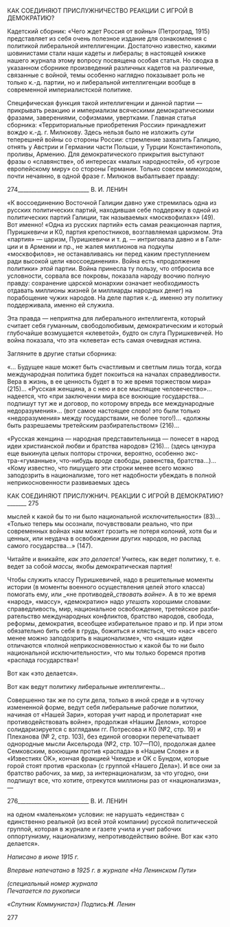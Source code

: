 КАК СОЕДИНЯЮТ ПРИСЛУЖНИЧЕСТВО РЕАКЦИИ С ИГРОЙ В ДЕМОКРАТИЮ?

Кадетский сборник: «Чего ждет Россия от войны» (Петроград, 1915) представляет из себя очень полезное издание для ознакомления с политикой либеральной интеллиген­ции. Достаточно известно, какими шовинистами стали наши кадеты и либералы; в на­стоящей книжке нашего журнала этому вопросу посвящена особая статья. Но сводка в указанном сборнике произведений различных кадетов на различные, связанные с войной, темы особенно наглядно показывает роль не только к.-д. партии, но и либе­ральной интеллигенции вообще в современной империалистской политике.

Специфическая функция такой интеллигенции и данной партии — прикрывать реак­цию и империализм всяческими демократическими фразами, заверениями, софизмами, увертками. Главная статья сборника: «Территориальные приобретения России» при­надлежит вождю к.-д. г. Милюкову. Здесь нельзя было не изложить _сути_ теперешней войны со стороны России: стремление захватить Галицию, отнять у Австрии и Герма­нии части Польши, у Турции Константинополь, проливы, Армению. Для демократиче­ского прикрытия выступают фразы о «славянстве», об интересах «малых народностей», об «угрозе европейскому миру» со стороны Германии. Только совсем мимоходом, поч­ти нечаянно, в одной фразе г. Милюков выбалтывает правду:

  

274__________________________ В. И. ЛЕНИН

«К воссоединению Восточной Галиции давно уже стремилась одна из русских поли­тических партий, находившая себе поддержку в одной из политических партий Гали­ции, так называемых «москвофилах»» (49). Вот именно! «Одна из русских партий» есть самая реакционная партия, Пуришкевичи и К0, партия крепостников, возглавляемая ца­ризмом. Эта «партия» — царизм, Пуришкевичи и т. д. — интриговала давно и в Гали­ции и в Армении и пр., не жалея миллионов на подкупы «москвофилов», не останавли­ваясь ни перед каким преступлением ради высокой цели «воссоединения». Война есть «продолжение политики» _этой_ партии. Война принесла ту пользу, что отбросила все условности, сорвала все покровы, показала народу воочию полную правду: сохранение царской монархии означает необходимость отдавать миллионы жизней (и миллиарды народных денег) на порабощение чужих народов. На деле партия к.-д. именно эту по­литику поддерживала, именно ей служила.

Эта правда — неприятна для либерального интеллигента, который считает себя гу­манным, свободолюбивым, демократическим и который глубочайше возмущается «клеветой», будто он слуга Пуришкевичей. Но война показала, что эта «клевета» есть самая очевидная истина.

Загляните в другие статьи сборника:

«... Будущее наше может быть счастливым и светлым лишь тогда, когда международная политика бу­дет покоиться на началах справедливости. Вера в жизнь, в ее ценность будет в то же время торжеством мира» (215)... «Русская женщина, а с нею и все мыслящее человечество»... надеется, что «при заключе­нии мира все воюющие государства... подпишут тут же и договор, по которому впредь все международ­ные недоразумения»... (вот самое настоящее слово! это были только «недоразумения» между государст­вами, не более того!)... «должны быть разрешаемы третейским разбирательством» (216)...

«Русская женщина — народная представительница — понесет в народ идеи христианской любви и братства народов» (216)... (здесь цензура еще выкинула целых полторы строчки, вероятно, особенно экс-тра-«гуманные», что-нибудь вроде свободы, равенства, братства...)... «Кому известно, что пишущего эти строки менее всего можно заподозрить в национализме, того нет надобности убеждать в полной непри­косновенности развиваемых здесь

  

КАК СОЕДИНЯЮТ ПРИСЛУЖНИЧ. РЕАКЦИИ С ИГРОЙ В ДЕМОКРАТИЮ?_______ 275

мыслей к какой бы то ни было национальной исключительности» (83)... «Только теперь мы осознали, почувствовали реально, что при современных войнах нам может грозить не потеря колоний, хотя бы и ценных, или неудача в освобождении других народов, но распад самого государства...» (147).

Читайте и вникайте, _как это делается!_ Учитесь, как ведет политику, т. е. ведет за собой _массы,_ якобы демократическая партия!

Чтобы служить классу Пуришкевичей, надо в решительные моменты истории (в мо­менты военного осуществления целей этого класса) помогать ему, или _«не противодей­__ствовать войне»._ А в то же время «народ», «массу», «демократию» надо _утешать_ хо­рошими словами: справедливость, мир, национальное освобождение, третейское разби­рательство международных конфликтов, братство народов, свобода, реформы, демо­кратия, всеобщее избирательное право и пр. И при этом обязательно бить себя в грудь, божиться и клясться, что «нас» «всего менее можно заподозрить в национализме», что «наши» идеи отличаются «полной неприкосновенностью к какой бы то ни было нацио­нальной исключительности», что мы только боремся против «распада государства»!

Вот как «это делается».

Вот как ведут политику либеральные интеллигенты...

Совершенно так же по сути дела, только в иной среде и в чуточку измененной фор­ме, ведут себя либеральные рабочие политики, начиная от «Нашей Зари», которая учит народ и пролетариат «не противодействовать войне», продолжая «Нашим Делом», ко­торое солидаризируется с взглядами гг. Потресова и К0 (№2, стр. 19) и Плеханова (№ 2, стр. 103), без единой оговорки перепечатывает однородные мысли Аксельрода (№2, стр. 107—ПО), продолжая далее Семковским, воюющим против «распада» в «Нашем Слове» и в «Известиях OK», кончая фракцией Чхеидзе и OK с Бундом, кото­рые горой стоят против «раскола» (с группой «Нашего Дела»). И все они за братство рабочих, за мир, за интернационализм, за что угодно, они подпишут все, что хотите, отрекутся миллионы раз от «национализма», —

  

276__________________________ В. И. ЛЕНИН

на одном «маленьком» условии: не нарушать «единства» с единственно реальной (из всей этой компании) русской политической группой, которая в журнале и газете учила и учит рабочих оппортунизму, национализму, непротиводействию войне. Вот как «это делается».

_Написано в июне 1915 г._

_Впервые напечатано в 1925 г. в журнале «На Ленинском Пути»_

_(специальный номер журнала_                                                              _Печатается по рукописи_

_«Спутник Коммуниста»)_ _Подпись:__Η__. Ленин_

  

277